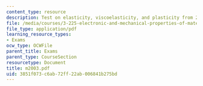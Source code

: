 ```yaml
---
content_type: resource
description: Test on elasticity, viscoelasticity, and plasticity from 2002.
file: /media/courses/3-225-electronic-and-mechanical-properties-of-materials-fall-2007/3851f073c6ab72ff22ab006841b275bd_m2003.pdf
file_type: application/pdf
learning_resource_types:
- Exams
ocw_type: OCWFile
parent_title: Exams
parent_type: CourseSection
resourcetype: Document
title: m2003.pdf
uid: 3851f073-c6ab-72ff-22ab-006841b275bd
---
```

